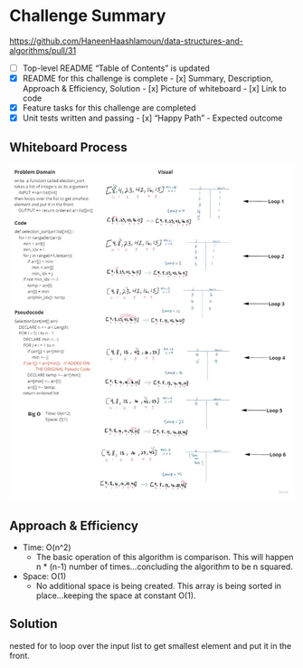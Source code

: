 # Challenge Summary
<!-- Description of the challenge -->
https://github.com/HaneenHaashlamoun/data-structures-and-algorithms/pull/31

- [ ] Top-level README “Table of Contents” is updated
 - [x] README for this challenge is complete
       - [x] Summary, Description, Approach & Efficiency, Solution
       - [x] Picture of whiteboard
       - [x] Link to code
 - [x] Feature tasks for this challenge are completed
 - [x] Unit tests written and passing
       - [x] “Happy Path” - Expected outcome

## Whiteboard Process
<!-- Embedded whiteboard image -->
![selectionsort](selection_sort.jpg)

## Approach & Efficiency
<!-- What approach did you take? Why? What is the Big O space/time for this approach? -->
- Time: O(n^2)
    - The basic operation of this algorithm is comparison. This will happen n * (n-1) number of times…concluding the algorithm to be n squared.
- Space: O(1)
    - No additional space is being created. This array is being sorted in place…keeping the space at constant O(1).

## Solution
<!-- Show how to run your code, and examples of it in action -->
nested for to loop over the input list to get smallest element and put it in the front.
